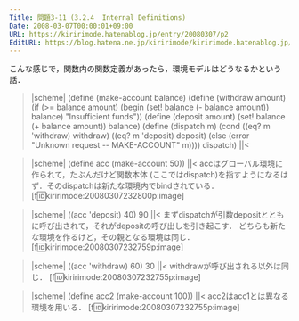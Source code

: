 ```yaml
---
Title: 問題3-11 (3.2.4  Internal Definitions)
Date: 2008-03-07T00:00:01+09:00
URL: https://kiririmode.hatenablog.jp/entry/20080307/p2
EditURL: https://blog.hatena.ne.jp/kiririmode/kiririmode.hatenablog.jp/atom/entry/8454420450078215358
---
```



こんな感じで，関数内の関数定義があったら，環境モデルはどうなるかという話．
>|scheme|
(define (make-account balance)
  (define (withdraw amount)
    (if (>= balance amount)
        (begin (set! balance (- balance amount))
               balance)
        "Insufficient funds"))
  (define (deposit amount)
    (set! balance (+ balance amount))
    balance)
  (define (dispatch m)
    (cond ((eq? m 'withdraw) withdraw)
          ((eq? m 'deposit) deposit)
          (else (error "Unknown request -- MAKE-ACCOUNT"
                       m))))
  dispatch)
||<

>|scheme|
(define acc (make-account 50))
||<
accはグローバル環境に作られて，たぶんだけど関数本体 (ここではdispatch)を指すようになるはず．そのdispatchは新たな環境内でbindされている．
[f:id:kiririmode:20080307232800p:image]


>|scheme|
((acc 'deposit) 40)
90
||<
まずdispatchが引数depositとともに呼び出されて，それがdepositの呼び出しを引き起こす．
どちらも新たな環境を作るけど，その親となる環境は同じ．
[f:id:kiririmode:20080307232759p:image]


>|scheme|
((acc 'withdraw) 60)
30
||<
withdrawが呼び出される以外は同じ．
[f:id:kiririmode:20080307232755p:image]


>|scheme|
(define acc2 (make-account 100))
||<
acc2はacc1とは異なる環境を用いる．
[f:id:kiririmode:20080307232755p:image]

